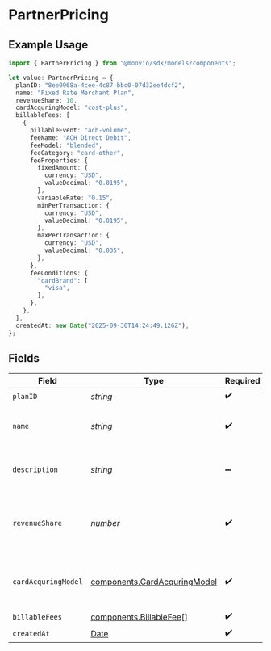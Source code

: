 # PartnerPricing

## Example Usage

```typescript
import { PartnerPricing } from "@moovio/sdk/models/components";

let value: PartnerPricing = {
  planID: "8ee0968a-4cee-4c87-bbc0-07d32ee4dcf2",
  name: "Fixed Rate Merchant Plan",
  revenueShare: 10,
  cardAcquringModel: "cost-plus",
  billableFees: [
    {
      billableEvent: "ach-volume",
      feeName: "ACH Direct Debit",
      feeModel: "blended",
      feeCategory: "card-other",
      feeProperties: {
        fixedAmount: {
          currency: "USD",
          valueDecimal: "0.0195",
        },
        variableRate: "0.15",
        minPerTransaction: {
          currency: "USD",
          valueDecimal: "0.0195",
        },
        maxPerTransaction: {
          currency: "USD",
          valueDecimal: "0.035",
        },
      },
      feeConditions: {
        "cardBrand": [
          "visa",
        ],
      },
    },
  ],
  createdAt: new Date("2025-09-30T14:24:49.126Z"),
};
```

## Fields

| Field                                                                                         | Type                                                                                          | Required                                                                                      | Description                                                                                   | Example                                                                                       |
| --------------------------------------------------------------------------------------------- | --------------------------------------------------------------------------------------------- | --------------------------------------------------------------------------------------------- | --------------------------------------------------------------------------------------------- | --------------------------------------------------------------------------------------------- |
| `planID`                                                                                      | *string*                                                                                      | :heavy_check_mark:                                                                            | N/A                                                                                           |                                                                                               |
| `name`                                                                                        | *string*                                                                                      | :heavy_check_mark:                                                                            | The name of the fee plan.                                                                     | Fixed Rate Merchant Plan                                                                      |
| `description`                                                                                 | *string*                                                                                      | :heavy_minus_sign:                                                                            | A description of the fee plan.                                                                |                                                                                               |
| `revenueShare`                                                                                | *number*                                                                                      | :heavy_check_mark:                                                                            | The integer percentage value of the revenue split for partner.                                | 10                                                                                            |
| `cardAcquringModel`                                                                           | [components.CardAcquringModel](../../models/components/cardacquringmodel.md)                  | :heavy_check_mark:                                                                            | Specifies the card processing pricing model                                                   |                                                                                               |
| `billableFees`                                                                                | [components.BillableFee](../../models/components/billablefee.md)[]                            | :heavy_check_mark:                                                                            | N/A                                                                                           |                                                                                               |
| `createdAt`                                                                                   | [Date](https://developer.mozilla.org/en-US/docs/Web/JavaScript/Reference/Global_Objects/Date) | :heavy_check_mark:                                                                            | N/A                                                                                           |                                                                                               |